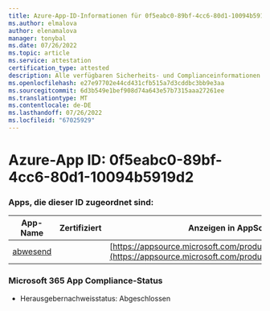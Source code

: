 ```yaml
---
title: Azure-App-ID-Informationen für 0f5eabc0-89bf-4cc6-80d1-10094b5919d2
ms.author: elmalova
author: elenamalova
manager: tonybal
ms.date: 07/26/2022
ms.topic: article
ms.service: attestation
certification_type: attested
description: Alle verfügbaren Sicherheits- und Complianceinformationen für 0f5eabc0-89bf-4cc6-80d1-10094b5919d2.
ms.openlocfilehash: e27e97702e44cd431cfb515a7d3cddbc3bb9e3aa
ms.sourcegitcommit: 6d3b549e1bef908d74a643e57b7315aaa27261ee
ms.translationtype: MT
ms.contentlocale: de-DE
ms.lasthandoff: 07/26/2022
ms.locfileid: "67025929"
---
```

# <a name="azure-app-id-0f5eabc0-89bf-4cc6-80d1-10094b5919d2"></a>Azure-App ID: 0f5eabc0-89bf-4cc6-80d1-10094b5919d2


### <a name="apps-associated-with-this-id"></a>Apps, die dieser ID zugeordnet sind:
| **App-Name** | **Zertifiziert** | **Anzeigen in AppSource** |
|--------------|---------------|-----------------------|
| [abwesend](../forward/WA200003833.md) |  | [https://appsource.microsoft.com/product/office/WA200003833](https://appsource.microsoft.com/product/office/WA200003833) |

### <a name="microsoft-365-app-compliance-status"></a>Microsoft 365 App Compliance-Status
- Herausgebernachweisstatus: Abgeschlossen
